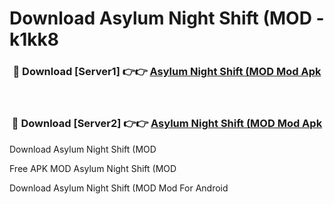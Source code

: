 # Download Asylum Night Shift (MOD - k1kk8



<div align="center">
<h3>🔴 Download [Server1] 👉👉 <a href="https://momento.my/?title=Asylum_Night_Shift_(MOD">Asylum Night Shift (MOD Mod Apk</a></h3><br>

<h3>🔴 Download [Server2] 👉👉 <a href="https://momento.my/?title=Asylum_Night_Shift_(MOD">Asylum Night Shift (MOD Mod Apk</a></h3>
</div>



Download Asylum Night Shift (MOD 

Free APK MOD Asylum Night Shift (MOD 

Download Asylum Night Shift (MOD Mod For Android
